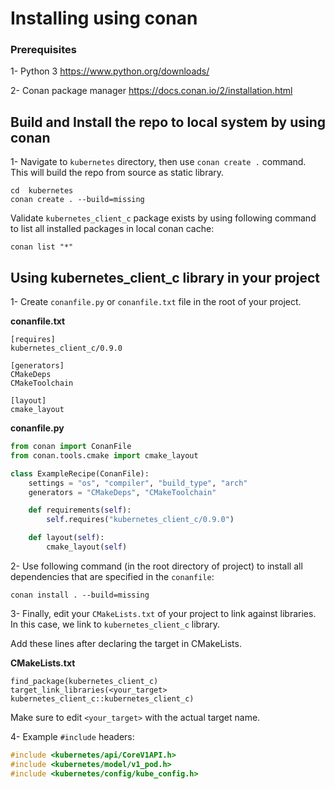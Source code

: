 # Installing using conan
### Prerequisites
1- Python 3
https://www.python.org/downloads/

2- Conan package manager
https://docs.conan.io/2/installation.html

## Build and Install the repo to local system by using conan
1- Navigate to `kubernetes` directory, then use `conan create .` command. This will build the repo from source as static library.
```
cd  kubernetes
conan create . --build=missing
```

Validate `kubernetes_client_c` package exists by using following command to list all installed packages in local conan cache:
```
conan list "*"
```

## Using kubernetes_client_c library in  your project
1- Create `conanfile.py` or `conanfile.txt` file in the root of your project.

**conanfile.txt**
```
[requires]
kubernetes_client_c/0.9.0

[generators]
CMakeDeps
CMakeToolchain

[layout]
cmake_layout
```

**conanfile.py**
```python
from conan import ConanFile
from conan.tools.cmake import cmake_layout

class ExampleRecipe(ConanFile):
    settings = "os", "compiler", "build_type", "arch"
    generators = "CMakeDeps", "CMakeToolchain"

    def requirements(self):
        self.requires("kubernetes_client_c/0.9.0")

    def layout(self):
        cmake_layout(self)
```

2- Use following command (in the root directory of project) to install all dependencies that are specified in the `conanfile`:
```
conan install . --build=missing
```

3- Finally, edit your `CMakeLists.txt` of your project to link against libraries. In this case, we link to `kubernetes_client_c` library.

Add these lines after declaring the target in CMakeLists.

**CMakeLists.txt**
```
find_package(kubernetes_client_c)
target_link_libraries(<your_target> kubernetes_client_c::kubernetes_client_c)
```

Make sure to edit `<your_target>` with the actual target name.

4- Example `#include` headers:
```c
#include <kubernetes/api/CoreV1API.h>
#include <kubernetes/model/v1_pod.h>
#include <kubernetes/config/kube_config.h>
```
